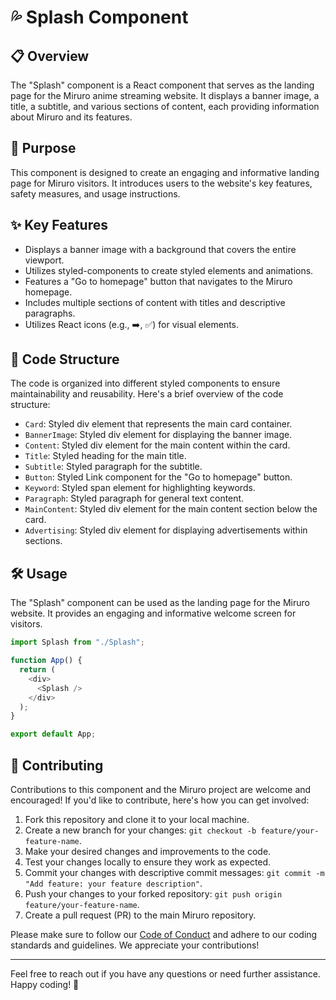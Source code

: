 # 💦 Splash Component

## 📋 Overview

The "Splash" component is a React component that serves as the landing page for the Miruro anime streaming website. It displays a banner image, a title, a subtitle, and various sections of content, each providing information about Miruro and its features.

## 💉 Purpose

This component is designed to create an engaging and informative landing page for Miruro visitors. It introduces users to the website's key features, safety measures, and usage instructions.

## ✨ Key Features

- Displays a banner image with a background that covers the entire viewport.
- Utilizes styled-components to create styled elements and animations.
- Features a "Go to homepage" button that navigates to the Miruro homepage.
- Includes multiple sections of content with titles and descriptive paragraphs.
- Utilizes React icons (e.g., :arrow_right:, :white_check_mark:) for visual elements.

## 🧱 Code Structure

The code is organized into different styled components to ensure maintainability and reusability. Here's a brief overview of the code structure:

- `Card`: Styled div element that represents the main card container.
- `BannerImage`: Styled div element for displaying the banner image.
- `Content`: Styled div element for the main content within the card.
- `Title`: Styled heading for the main title.
- `Subtitle`: Styled paragraph for the subtitle.
- `Button`: Styled Link component for the "Go to homepage" button.
- `Keyword`: Styled span element for highlighting keywords.
- `Paragraph`: Styled paragraph for general text content.
- `MainContent`: Styled div element for the main content section below the card.
- `Advertising`: Styled div element for displaying advertisements within sections.

## 🛠️ Usage

The "Splash" component can be used as the landing page for the Miruro website. It provides an engaging and informative welcome screen for visitors.

```javascript
import Splash from "./Splash";

function App() {
  return (
    <div>
      <Splash />
    </div>
  );
}

export default App;
```

## 🤝 Contributing

Contributions to this component and the Miruro project are welcome and encouraged! If you'd like to contribute, here's how you can get involved:

1. Fork this repository and clone it to your local machine.
2. Create a new branch for your changes: `git checkout -b feature/your-feature-name`.
3. Make your desired changes and improvements to the code.
4. Test your changes locally to ensure they work as expected.
5. Commit your changes with descriptive commit messages: `git commit -m "Add feature: your feature description"`.
6. Push your changes to your forked repository: `git push origin feature/your-feature-name`.
7. Create a pull request (PR) to the main Miruro repository.

Please make sure to follow our [Code of Conduct](CODE_OF_CONDUCT.md) and adhere to our coding standards and guidelines. We appreciate your contributions!

---

Feel free to reach out if you have any questions or need further assistance. Happy coding! 🚀
